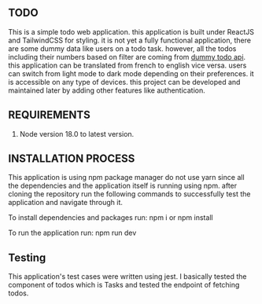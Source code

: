 ## TODO
This is a simple todo web application. this application is built under ReactJS and TailwindCSS for styling. it is not yet a fully functional application, there are some dummy data like users on a todo task. however, all the todos including their numbers based on filter are coming from [dummy todo api](https://dummyjson.com/todos). this application can be translated from french to english vice versa. users can switch from light mode to dark mode depending on their preferences. it is accessible on any type of devices. this project can be developed and maintained later by adding other features like authentication.

## REQUIREMENTS
1. Node version 18.0 to latest version.

## INSTALLATION PROCESS
This application is using npm package manager do not use yarn since all the dependencies and the application itself is running using npm. after cloning the repository run the following commands to successfully test the application and navigate through it.

To install dependencies and packages run:
npm i or npm install

To run the application run:
npm run dev

## Testing
This application's test cases were written using jest. I basically tested the component of todos which is Tasks and tested the endpoint of fetching todos.